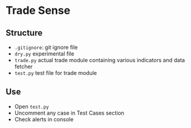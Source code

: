 # Trade Sense


## Structure
- `.gitignore`: git ignore file
- `dry.py` experimental file
- `trade.py` actual trade module containing various indicators and data fetcher
- `test.py` test file for trade module

## Use
- Open `test.py`
- Uncomment any case in Test Cases section 
- Check alerts in console